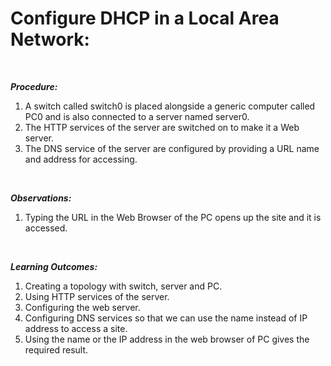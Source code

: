 <b><h1>Configure DHCP in a Local Area Network:</h1></b><br>

<b><i>Procedure:</i></b>
<ol>
<li>A switch called switch0 is placed alongside a generic computer called PC0 and is also connected to a server named server0.</li>
<li>The HTTP services of the server are switched on to make it a Web server.</li>
<li>The DNS service of the server are configured by providing a URL name and address for accessing.</li>
</ol><br>

<b><i>Observations:</i></b>
<ol>
<li>Typing the URL in the Web Browser of the PC opens up the site and it is accessed.</li>
</ol><br>

<b><i>Learning Outcomes:</i></b>
<ol>
<li>Creating a topology with switch, server and PC.</li>
<li>Using HTTP services of the server.</li>
<li>Configuring the web server.</li>
<li>Configuring DNS services so that we can use the name instead of IP address to access a site.</li>
<li>Using the name or the IP address in the web browser of PC gives the required result.</li>
</ol>
